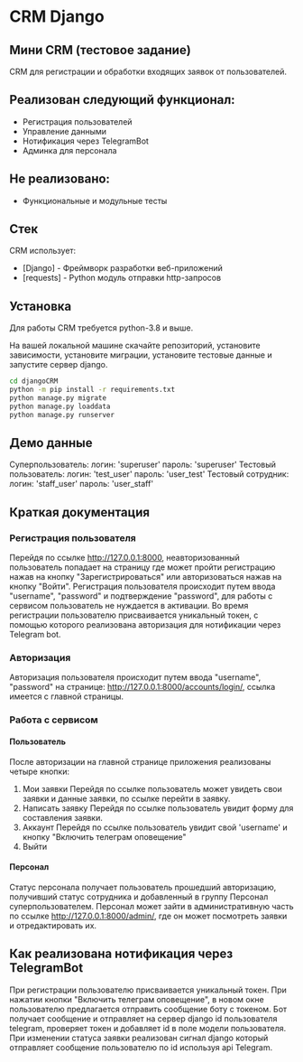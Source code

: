 # CRM Django
## Мини CRM (тестовое задание)

CRM для регистрации и обработки входящих заявок от пользователей.

## Реализован следующий функционал:

- Регистрация пользователей
- Управление данными
- Нотификация через TelegramBot
- Админка для персонала

## Не реализовано:
- Функциональные и модульные тесты


## Стек 

CRM использует:

- [Django] - Фреймворк разработки веб-приложений
- [requests] - Python модуль отправки http-запросов

## Установка

Для работы CRM требуется python-3.8 и выше.

На вашей локальной машине скачайте репозиторий, установите зависимости, установите миграции,
установите тестовые данные и запустите сервер django.

```sh
cd djangoCRM
python -m pip install -r requirements.txt
python manage.py migrate
python manage.py loaddata
python manage.py runserver
```
## Демо данные
Суперпользователь: логин: 'superuser' пароль: 'superuser'
Тестовый пользователь: логин: 'test_user' пароль: 'user_test'
Тестовый сотрудник: логин: 'staff_user' пароль: 'user_staff'

## Краткая документация

### Регистрация пользователя

Перейдя по ссылке http://127.0.0.1:8000, неавторизованный пользователь попадает на страницу где может пройти регистрацию нажав на кнопку "Зарегистрироваться" или авторизоваться нажав на кнопку "Войти".
Регистрация пользователя происходит путем ввода "username", "password" и подтверждение "password", для работы с сервисом пользователь не нуждается в активации. Во время регистрации пользователю присваивается уникальный токен, с помощью которого реализована авторизация для нотификации через Telegram bot.

### Авторизация
Авторизация пользователя происходит путем ввода "username", "password" на странице: http://127.0.0.1:8000/accounts/login/, ссылка имеется с главной страницы.

### Работа с сервисом
#### Пользователь
После авторизации на главной странице приложения реализованы четыре кнопки:
1. Мои заявки
Перейдя по ссылке пользователь может увидеть свои заявки и данные заявки, по ссылке перейти в заявку.
2. Написать заявку
Перейдя по ссылке пользователь увидит форму для составления заявки.
3. Аккаунт
Перейдя по ссылке пользователь увидит свой 'username' и кнопку "Включить телеграм оповещение"
4. Выйти
#### Персонал
Статус персонала получает пользователь прошедший авторизацию, получивший статус сотрудника и добавленный в группу Персонал суперпользователем.
Персонал может зайти в административную часть по ссылке http://127.0.0.1:8000/admin/, где он может посмотреть заявки и отредактировать их.

## Как реализована нотификация через TelegramBot
При регистрации пользователю присваивается уникальный токен. 
При нажатии кнопки "Включить телеграм оповещение", в новом окне 
пользователю предлагается отправить сообщение боту с токеном. 
Бот получает сообщение и отправляет на сервер django id пользователя 
telegram, проверяет токен и добавляет id в поле модели пользователя. 
При изменении статуса заявки реализован сигнал django который отправляет сообщение 
пользователю по id используя api Telegram.




